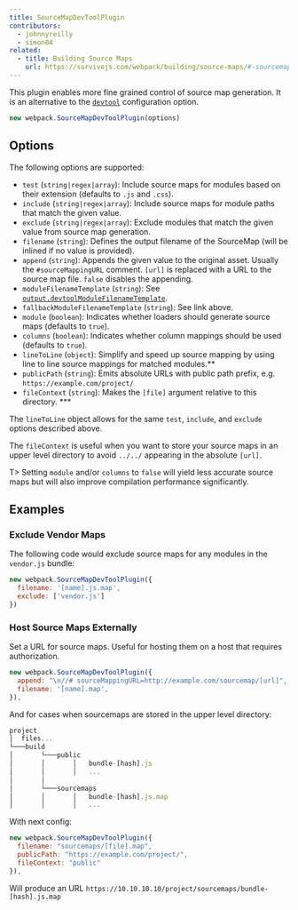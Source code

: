 ```yaml
---
title: SourceMapDevToolPlugin
contributors:
  - johnnyreilly
  - simon04
related:
  - title: Building Source Maps
    url: https://survivejs.com/webpack/building/source-maps/#-sourcemapdevtoolplugin-and-evalsourcemapdevtoolplugin-
---
```


This plugin enables more fine grained control of source map generation. It is an alternative to the [`devtool`](/configuration/devtool/) configuration option.

```javascript
new webpack.SourceMapDevToolPlugin(options)
```


## Options

The following options are supported:

- `test` (`string|regex|array`): Include source maps for modules based on their extension (defaults to `.js` and `.css`).
- `include` (`string|regex|array`): Include source maps for module paths that match the given value.
- `exclude` (`string|regex|array`): Exclude modules that match the given value from source map generation.
- `filename` (`string`): Defines the output filename of the SourceMap (will be inlined if no value is provided).
- `append` (`string`): Appends the given value to the original asset. Usually the `#sourceMappingURL` comment. `[url]` is replaced with a URL to the source map file. `false` disables the appending.
- `moduleFilenameTemplate` (`string`): See [`output.devtoolModuleFilenameTemplate`](/configuration/output/#output-devtoolmodulefilenametemplate).
- `fallbackModuleFilenameTemplate` (`string`): See link above.
- `module` (`boolean`): Indicates whether loaders should generate source maps (defaults to `true`).
- `columns` (`boolean`): Indicates whether column mappings should be used (defaults to `true`).
- `lineToLine` (`object`): Simplify and speed up source mapping by using line to line source mappings for matched modules.**
- `publicPath` (`string`): Emits absolute URLs with public path prefix, e.g. `https://example.com/project/`
- `fileContext` (`string`): Makes the `[file]` argument relative to this directory. ***

The `lineToLine` object allows for the same `test`, `include`, and `exclude` options described above.

The `fileContext` is useful when you want to store your source maps in an upper level directory to avoid `../../` appearing in the absolute `[url]`.

T> Setting `module` and/or `columns` to `false` will yield less accurate source maps but will also improve compilation performance significantly.


## Examples

### Exclude Vendor Maps

The following code would exclude source maps for any modules in the `vendor.js` bundle:

```javascript
new webpack.SourceMapDevToolPlugin({
  filename: '[name].js.map',
  exclude: ['vendor.js']
})
```

### Host Source Maps Externally

Set a URL for source maps. Useful for hosting them on a host that requires authorization.

```javascript
new webpack.SourceMapDevToolPlugin({
  append: "\n//# sourceMappingURL=http://example.com/sourcemap/[url]",
  filename: '[name].map',
}),
```

And for cases when sourcemaps are stored in the upper level directory:


```javascript
project
│  files...
└───build
│       └───public
│       │       │   bundle-[hash].js
│       │       │   ...
│       │   
│       └───sourcemaps
│       │       │   bundle-[hash].js.map
│       │       │   ...
```

With next config:

```javascript
new webpack.SourceMapDevToolPlugin({
  filename: "sourcemaps/[file].map",
  publicPath: "https://example.com/project/",
  fileContext: "public"
}),
```

Will produce an URL `https://10.10.10.10/project/sourcemaps/bundle-[hash].js.map`
